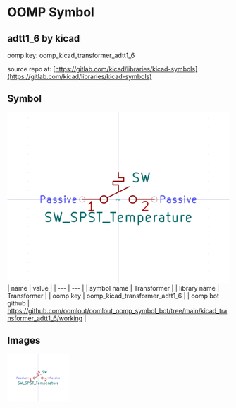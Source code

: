 # OOMP Symbol  
## adtt1_6  by kicad  
  
oomp key: oomp_kicad_transformer_adtt1_6  
  
source repo at: [https://gitlab.com/kicad/libraries/kicad-symbols](https://gitlab.com/kicad/libraries/kicad-symbols)  
## Symbol  
  
[![working.png](working_600.png)](working.png)  
| name | value | 
| --- | --- | 
| symbol name | Transformer | 
| library name | Transformer | 
| oomp key | oomp_kicad_transformer_adtt1_6 | 
| oomp bot github | https://github.com/oomlout/oomlout_oomp_symbol_bot/tree/main/kicad_transformer_adtt1_6/working | 
## Images  
  
[![working.png](working_140.png)](working.png)  

